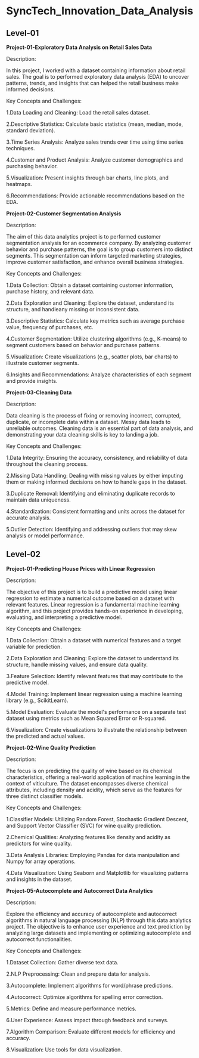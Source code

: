 # SyncTech_Innovation_Data_Analysis

**Level-01**
--------------


**Project-01-Exploratory Data Analysis on Retail Sales Data**

Description:
 
 In this project, I worked with a dataset containing information about retail sales. The goal is to performed exploratory data analysis (EDA) to uncover patterns, trends, and insights that can helped the retail business make informed decisions.

Key Concepts and Challenges:
  
 1.Data Loading and Cleaning: Load the retail sales dataset.
	
 2.Descriptive Statistics: Calculate basic statistics (mean, median, mode, standard deviation).
	
 3.Time Series Analysis: Analyze sales trends over time using time series techniques.
	
 4.Customer and Product Analysis: Analyze customer demographics and purchasing behavior.
	
 5.Visualization: Present insights through bar charts, line plots, and heatmaps.
	
 6.Recommendations: Provide actionable recommendations based on the EDA.




**Project-02-Customer Segmentation Analysis**

Description:

 The aim of this data analytics project is to performed customer segmentation analysis for an ecommerce company. By analyzing customer behavior and purchase patterns, the goal is to group customers into distinct segments. This segmentation can inform targeted marketing strategies, improve customer satisfaction, and enhance overall business strategies.

Key Concepts and Challenges:
 
 1.Data Collection: Obtain a dataset containing customer information, purchase history, and relevant data.
	
 2.Data Exploration and Cleaning: Explore the dataset, understand its structure, and handleany missing or inconsistent data.
	
 3.Descriptive Statistics: Calculate key metrics such as average purchase value, frequency of purchases, etc.
	
 4.Customer Segmentation: Utilize clustering algorithms (e.g., K-means) to segment customers based on behavior and purchase patterns.
	
 5.Visualization: Create visualizations (e.g., scatter plots, bar charts) to illustrate customer segments.
	
 6.Insights and Recommendations: Analyze characteristics of each segment and provide insights.




**Project-03-Cleaning Data**

Description:

 Data cleaning is the process of fixing or removing incorrect, corrupted, duplicate, or incomplete data within a dataset. Messy data leads to unreliable outcomes. Cleaning data is an essential part of data analysis, and demonstrating your data cleaning skills is key to landing a job. 

 Key Concepts and Challenges:
 
 1.Data Integrity: Ensuring the accuracy, consistency, and reliability of data throughout the cleaning process.
	
 2.Missing Data Handling: Dealing with missing values by either imputing them or making informed decisions on how to handle gaps in the dataset.
	
 3.Duplicate Removal: Identifying and eliminating duplicate records to maintain data uniqueness.
	
 4.Standardization: Consistent formatting and units across the dataset for accurate analysis.
	
 5.Outlier Detection: Identifying and addressing outliers that may skew analysis or model performance.




 **Level-02**
 ---------------

 **Project-01-Predicting House Prices with Linear Regression**

 Description:
 
 The objective of this project is to build a predictive model using linear regression to estimate a numerical outcome based on a dataset with relevant features. Linear regression is a fundamental machine learning algorithm, and this project provides hands-on experience in developing, evaluating, and interpreting a predictive model. 

 Key Concepts and Challenges:
 
 1.Data Collection: Obtain a dataset with numerical features and a target variable for prediction.
	
 2.Data Exploration and Cleaning: Explore the dataset to understand its structure, handle missing values, and ensure data quality.
	
 3.Feature Selection: Identify relevant features that may contribute to the predictive model.
	
 4.Model Training: Implement linear regression using a machine learning library (e.g., ScikitLearn).
	
 5.Model Evaluation: Evaluate the model's performance on a separate test dataset using metrics such as Mean Squared Error or R-squared.
	
 6.Visualization: Create visualizations to illustrate the relationship between the predicted and actual values.




**Project-02-Wine Quality Prediction**

 Description:
 
 The focus is on predicting the quality of wine based on its chemical characteristics, offering a real-world application of machine learning in the context of viticulture. The dataset encompasses diverse chemical attributes, including density and acidity, which serve as the features for three distinct classifier models.

Key Concepts and Challenges:

 1.Classifier Models: Utilizing Random Forest, Stochastic Gradient Descent, and Support Vector Classifier (SVC) for wine quality prediction.
	
 2.Chemical Qualities: Analyzing features like density and acidity as predictors for wine quality.
	
 3.Data Analysis Libraries: Employing Pandas for data manipulation and Numpy for array operations.
	
 4.Data Visualization: Using Seaborn and Matplotlib for visualizing patterns and insights in the dataset.




**Project-05-Autocomplete and Autocorrect Data Analytics**

 Description:
 
 Explore the efficiency and accuracy of autocomplete and autocorrect algorithms in natural language processing (NLP) through this data analytics project. The objective is to enhance user experience and text prediction by analyzing large datasets and implementing or optimizing autocomplete and autocorrect functionalities.

 Key Concepts and Challenges:
 
 1.Dataset Collection: Gather diverse text data.
	
 2.NLP Preprocessing: Clean and prepare data for analysis.
	
 3.Autocomplete: Implement algorithms for word/phrase predictions.
	
 4.Autocorrect: Optimize algorithms for spelling error correction.
	
 5.Metrics: Define and measure performance metrics.
	
 6.User Experience: Assess impact through feedback and surveys.
 
 7.Algorithm Comparison: Evaluate different models for efficiency and accuracy.
 
 8.Visualization: Use tools for data visualization.
